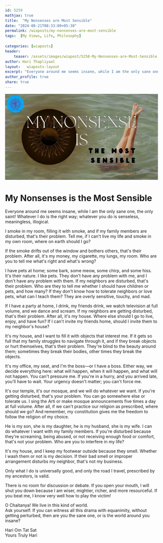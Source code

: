 ```yaml
---
id: 5259 
mathjax: true        
title:  "My Nonsenses are Most Sensible"        
date: "2024-08-21T08:33:00+05:30"        
permalink: /wiaposts/my-nonsenses-are-most-sensible  
tags:  [My Views, Life, Philosophy]         
        
categories: [wiaposts] 
header:        
    teaser: /assets/images/wiapost/5258-My-Nonsenses-are-Most-Sensible.jpg        
author: Hari Thapliyaal        
layout:   wiaposts-layout
excerpt: "Everyone around me seems insane, while I am the only sane one, the only saint! Whatever I do is the right way; whatever you do is senseless, meaningless, illogical. I smoke in my room, filling it with smoke, and if"
author_profile: true        
share: true        
---
```

![My Nonsenses are Most Sensible](/assets/images/wiapost/5258-My-Nonsenses-are-Most-Sensible.jpg)
   
# My Nonsenses is the Most Sensible      
   
Everyone around me seems insane, while I am the only sane one, the only saint! Whatever I do is the right way; whatever you do is senseless, meaningless, illogical.

I smoke in my room, filling it with smoke, and if my family members are disturbed, that's their problem. Tell me, if I can't live my life and smoke in my own room, where on earth should I go?

If the smoke drifts out of the window and bothers others, that's their problem. After all, it's my money, my cigarette, my lungs, my room. Who are you to tell me what's right and what's wrong?

I have pets at home; some bark, some meow, some chirp, and some hiss. It's their nature. I like pets. They don't have any problem with me, and I don't have any problem with them. If my neighbors are disturbed, that's their problem. Who are they to tell me whether I should have children or pets, and how many? If they don't know how to tolerate neighbors or love pets, what can I teach them? They are overly sensitive, touchy, and mad.

If I have a party at home, I drink, my friends drink, we watch television at full volume, and we dance and scream. If my neighbors are getting disturbed, that's their problem. After all, it's my house. Where else should I go to live, enjoy, and have fun? If I can't invite my friends home, should I invite them to my neighbor's house?

It's my house, and I want to fill it with objects that interest me. If it gets so full that my family struggles to navigate through it, and if they break objects or hurt themselves, that's their problem. They're blind to the beauty around them; sometimes they break their bodies, other times they break the objects.

It's my office, my seat, and I'm the boss—or I have a boss. Either way, we decide everything here: what will happen, when it will happen, and what will not happen. You can't pressure me. If you're in a hurry, and you arrived late, you'll have to wait. Your urgency doesn't matter; you can't force me.

It's our temple, it's our mosque, and we will do whatever we want. If you're getting disturbed, that's your problem. You can go somewhere else or tolerate us. I sing the Arti or make mosque announcements five times a day at full volume. After all, if we can't practice our religion as prescribed, where should we go? And remember, my constitution gives me the freedom to follow the religion of my choice.

He is my son, she is my daughter, he is my husband, she is my wife. I can do whatever I want with my family members. If you're disturbed because they're screaming, being abused, or not receiving enough food or comfort, that's not your problem. Who are you to interfere in my life?

It's my house, and I keep my footwear outside because they smell. Whether I wash them or not is my decision. If their bad smell or improper arrangement disturbs my neighbor, that's not my business.

Only what I do is universally good, and only the road I travel, prescribed by my ancestors, is valid.

There is no room for discussion or debate. If you open your mouth, I will shut you down because I am wiser, mightier, richer, and more resourceful. If you beat me, I know very well how to play the victim!

O Chaitanya! We live in this kind of world.  
Ask yourself: If you can witness all this drama with equanimity, without getting perturbed, then are you the sane one, or is the world around you insane?

Hari Om Tat Sat   
Yours Truly Hari

